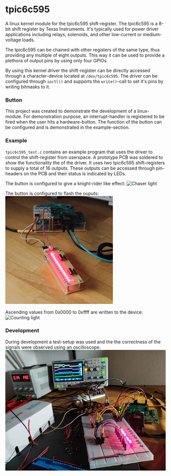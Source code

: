 
# tpic6c595
A linux kernel module for the tpic6c595 shift-register. The tpic6c595 is a 8-bit shift register by Texas Instruments. It's typically used for power driver applications including relays, solenoids, and other low-current or medium-voltage loads. 

The tpic6c595 can be chained with other registers of the same type, thus providing any multiple of eight outputs. This way it can be used to provide a plethora of output pins by using only four GPIOs.

By using this kernel driver the shift-register can be directly accessed through a character-device located at `/dev/tpic6c595`. The driver can be configured through `ioctl()` and supports the `write()`-call to set it's pins by writing bitmasks to it.

### Button
This project was created to demonstrate the development of a linux-module. For demonstration purpose, an interrupt-handler is registered to be fired when the user hits a hardware-button. The function of the button can be configured and is demonstrated in the example-section.

### Example
`tpic6c595_test.c` contains an example program that uses the driver to control the shift-register from userspace. A prototype PCB was soldered to show the functionality the of the driver. It uses two tpic6c595 shift-registers to supply a total of 16 outputs. These outputs can be accessed through pin-headers on the PCB and their status is indicated by LEDs.

The button is configured to give a knight-rider like effect:
![Chaser light](media/chase_small.gif "Chaser lights")

The button is configured to flash the ouputs:
![Flash light](media/flash_small.gif "Flash lights")

Ascending values from 0x0000 to 0xffff are written to the device:
![Counting light](media/count_small.gif "Counting lights")

### Development
During development a test-setup was used and the the correctness of the signals were observed using an oscilloscope.
![Development breadboard](media/dev_breadboard.jpg "Development breadboard")